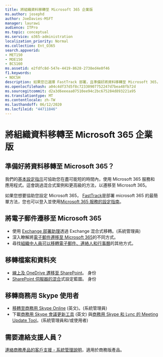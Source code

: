 ```yaml
---
title: 將組織資料移轉至 Microsoft 365 企業版
ms.author: josephd
author: JoeDavies-MSFT
manager: laurawi
audience: ITPro
ms.topic: conceptual
ms.service: o365-administration
localization_priority: Normal
ms.collection: Ent_O365
search.appverid:
- MET150
- MOE150
- BCS160
ms.assetid: e2fdfc8d-547e-4419-8628-2738ed4e0f46
f1.keywords:
- NOCSH
description: 如果您已選擇 FastTrack 部署，且準備好將資料移轉至 Microsoft 365，這是開始的位置。
ms.openlocfilehash: a04c4df37d5f8c72330907752247d7bea48fb72d
ms.sourcegitcommit: d2a3d6eeeaa07510ee94c2bc675284d893221a95
ms.translationtype: MT
ms.contentlocale: zh-TW
ms.lasthandoff: 06/12/2020
ms.locfileid: "44711846"
---
```

# <a name="migrate-your-organization-data-to-microsoft-365-enterprise"></a>將組織資料移轉至 Microsoft 365 企業版

## <a name="ready-to-migrate-your-data-to-microsoft-365"></a>準備好將資料移轉至 Microsoft 365？

我們的[基本設定指示](https://support.office.com/article/Set-up-Office-365-for-business-6a3a29a0-e616-4713-99d1-15eda62d04fa)可協助您在盡可能短的時間內，使用 Microsoft 365 服務和應用程式。這會跳過混合式案例和更高級的方法，以遷移至 Microsoft 365。 
  
如果您想要協助您設定 Microsoft 365， [FastTrack](https://fasttrack.microsoft.com/office)是部署 microsoft 365 的最簡單方法，您也可以登入並使用[Microsoft 365 服務的設定指南](setup-guides-for-office-365.md)。

## <a name="migrate-email-to-microsoft-365"></a>將電子郵件遷移至 Microsoft 365
- 使用 [Exchange 部署助理](https://technet.microsoft.com/exdeploy2013)透過 Exchange 混合式移轉。(系統管理員)
- 深入瞭解將[電子郵件遷移至 Microsoft 365](https://support.office.com/article/Ways-to-migrate-multiple-email-accounts-to-Office-365-0a4913fe-60fb-498f-9155-a86516418842)的不同方式。
- 尋找[組織中人員可以移轉電子郵件、連絡人和行事曆](https://support.office.com/article/Migrate-email-and-contacts-to-Office-365-for-business-a3e3bddb-582e-4133-8670-e61b9f58627e)的其他方式。

## <a name="migrate-files-and-folders"></a>移轉檔案和資料夾
- [線上及 OneDrive 遷移至 SharePoint](https://docs.microsoft.com/sharepointmigration/migrate-to-sharepoint-online)。 身份
- [SharePoint 伺服器的混合](https://docs.microsoft.com/SharePoint/hybrid/configuration-roadmaps)式設定藍圖。 身份

## <a name="migrate-skype-for-business-users"></a>移轉商務用 Skype 使用者
- [移轉至商務用 Skype Online](https://technet.microsoft.com/library/jj204969.aspx) (英文)。(系統管理員)
- 下載[商務用 Skype 會議更新工具](https://www.microsoft.com/download/details.aspx?id=51659) (英文) 與[商務用 Skype 和 Lync 的 Meeting Update Tool](https://support.office.com/article/Meeting-Update-Tool-for-Skype-for-Business-and-Lync-2b525fe6-ed0f-4331-b533-c31546fcf4d4)。(系統管理員和/或使用者)
  
## <a name="need-to-talk-to-support"></a>需要連絡支援人員？
[連絡商務產品的客戶支援 - 系統管理說明](https://support.office.com/article/32a17ca7-6fa0-4870-8a8d-e25ba4ccfd4b)，適用於商務版產品。
